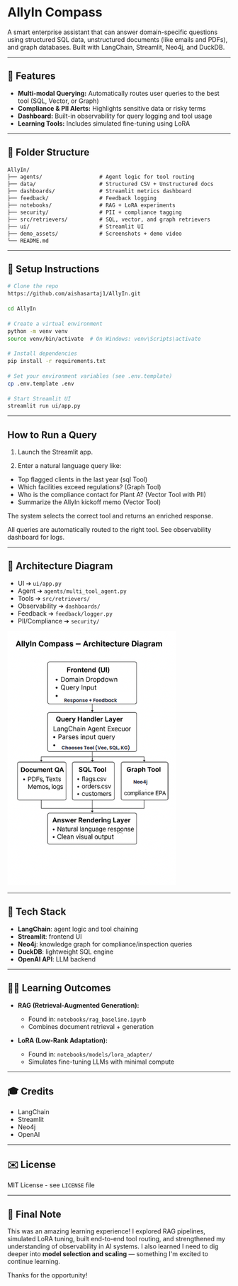 # AllyIn Compass

A smart enterprise assistant that can answer domain-specific questions using structured SQL data, unstructured documents (like emails and PDFs), and graph databases. Built with LangChain, Streamlit, Neo4j, and DuckDB.

---

## 🚀 Features

* **Multi-modal Querying:** Automatically routes user queries to the best tool (SQL, Vector, or Graph)
* **Compliance & PII Alerts:** Highlights sensitive data or risky terms
* **Dashboard:** Built-in observability for query logging and tool usage
* **Learning Tools:** Includes simulated fine-tuning using LoRA

---

## 📁 Folder Structure

```
AllyIn/
├── agents/                  # Agent logic for tool routing
├── data/                    # Structured CSV + Unstructured docs
├── dashboards/              # Streamlit metrics dashboard
├── feedback/                # Feedback logging
├── notebooks/               # RAG + LoRA experiments
├── security/                # PII + compliance tagging
├── src/retrievers/          # SQL, vector, and graph retrievers
├── ui/                      # Streamlit UI
├── demo_assets/             # Screenshots + demo video
└── README.md
```

---

## 📄 Setup Instructions

```bash
# Clone the repo
https://github.com/aishasartaj1/AllyIn.git

cd AllyIn

# Create a virtual environment
python -m venv venv
source venv/bin/activate  # On Windows: venv\Scripts\activate

# Install dependencies
pip install -r requirements.txt

# Set your environment variables (see .env.template)
cp .env.template .env

# Start Streamlit UI
streamlit run ui/app.py
```

---

##  How to Run a Query

1. Launch the Streamlit app.

2. Enter a natural language query like:

  - Top flagged clients in the last year (sql Tool)
  - Which facilities exceed regulations? (Graph Tool)
  - Who is the compliance contact for Plant A? (Vector Tool with PII)
  - Summarize the AllyIn kickoff memo (Vector Tool)

The system selects the correct tool and returns an enriched response.

All queries are automatically routed to the right tool. See observability dashboard for logs.

---

## 🔧 Architecture Diagram

* UI ➔ `ui/app.py`
* Agent ➔ `agents/multi_tool_agent.py`
* Tools ➔ `src/retrievers/`
* Observability ➔ `dashboards/`
* Feedback ➔ `feedback/logger.py`
* PII/Compliance ➔ `security/`

![Architecture](demo_assets/architecture.png)

---

## 🧪 Tech Stack

* **LangChain**: agent logic and tool chaining
* **Streamlit**: frontend UI
* **Neo4j**: knowledge graph for compliance/inspection queries
* **DuckDB**: lightweight SQL engine
* **OpenAI API**: LLM backend

---

## 🤸️‍💻 Learning Outcomes

* **RAG (Retrieval-Augmented Generation):**

  * Found in: `notebooks/rag_baseline.ipynb`
  * Combines document retrieval + generation

* **LoRA (Low-Rank Adaptation):**

  * Found in: `notebooks/models/lora_adapter/`
  * Simulates fine-tuning LLMs with minimal compute

---

## 🎓 Credits

* LangChain
* Streamlit
* Neo4j
* OpenAI

---

## ✉️ License

MIT License - see `LICENSE` file

---

## 🌟 Final Note

This was an amazing learning experience! I explored RAG pipelines, simulated LoRA tuning, built end-to-end tool routing, and strengthened my understanding of observability in AI systems. I also learned I need to dig deeper into **model selection and scaling** — something I'm excited to continue learning.

Thanks for the opportunity!


